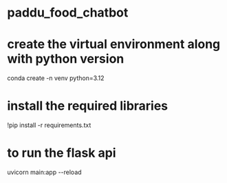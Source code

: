 # paddu_food_chatbot

# create the virtual environment along with python version
conda create -n venv python=3.12

# install the required libraries
!pip install -r requirements.txt

# to run the flask api
uvicorn main:app --reload
